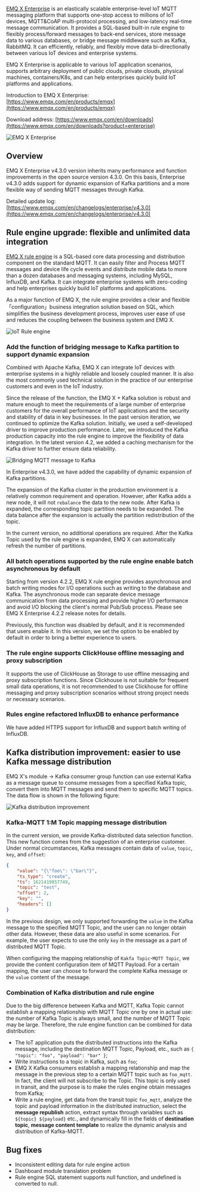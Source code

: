 [EMQ X Enterprise](https://www.emqx.com/en/products/emqx) is an elastically scalable enterprise-level IoT MQTT messaging platform that supports one-stop access to millions of IoT devices, MQTT&CoAP multi-protocol processing, and low-latency real-time message communication. It provides a SQL-based built-in rule engine to flexibly process/forward messages to back-end services, store message data to various databases, or bridge message middleware such as Kafka, RabbitMQ. It can efficiently, reliably, and flexibly move data bi-directionally between various IoT devices and enterprise systems.

EMQ X Enterprise is applicable to various IoT application scenarios, supports arbitrary deployment of public clouds, private clouds, physical machines, containers/K8s, and can help enterprises quickly build IoT platforms and applications.


Introduction to EMQ X Enterprise: [https://www.emqx.com/en/products/emqx](https://www.emqx.com/en/products/emqx)

Download address: [https://www.emqx.com/en/downloads](https://www.emqx.com/en/downloads?product=enterprise)


![EMQ X Enterprise](https://static.emqx.net/images/4b87d5ae6dc17bb84f6414e4d8fc504c.png)


## Overview

EMQ X Enterprise v4.3.0 version inherits many performance and function improvements in the open source version 4.3.0. On this basis, Enterprise v4.3.0 adds support for dynamic expansion of Kafka partitions and a more flexible way of sending MQTT messages through Kafka.

Detailed update log: [https://www.emqx.com/en/changelogs/enterprise/v4.3.0](https://www.emqx.com/en/changelogs/enterprise/v4.3.0)


## Rule engine upgrade: flexible and unlimited data integration

[EMQ X rule engine](https://docs.emqx.io/en/enterprise/v4.3/rule/rule-engine.html) is a SQL-based core data processing and distribution component on the standard MQTT. It can easily filter and Process MQTT messages and device life cycle events and distribute mobile data to more than a dozen databases and messaging systems, including MySQL, InfluxDB, and Kafka. It can integrate enterprise systems with zero-coding and help enterprises quickly build IoT platforms and applications.

As a major function of EMQ X, the rule engine provides a clear and flexible 「configuration」business integration solution based on SQL, which simplifies the business development process, improves user ease of use and reduces the coupling between the business system and EMQ X.

![IoT Rule engine](https://static.emqx.net/images/40b090be34291c0d202613e2598ff767.png)

### Add the function of bridging message to Kafka partition to support dynamic expansion

Combined with Apache Kafka, EMQ X can integrate IoT devices with enterprise systems in a highly reliable and loosely coupled manner. It is also the most commonly used technical solution in the practice of our enterprise customers and even in the IoT industry.

Since the release of the function, the EMQ X + Kafka solution is robust and mature enough to meet the requirements of a large number of enterprise customers for the overall performance of IoT applications and the security and stability of data in key businesses. In the past version iteration, we continued to optimize the Kafka solution. Initially, we used a self-developed driver to improve production performance. Later, we introduced the Kafka production capacity into the rule engine to improve the flexibility of data integration. In the latest version 4.2, we added a caching mechanism for the Kafka driver to further ensure data reliability.

![Bridging MQTT message to Kafka](https://static.emqx.net/images/12d0fb25e06f518e620cf718b094b85c.png)

In Enterprise v4.3.0, we have added the capability of dynamic expansion of Kafka partitions.

The expansion of the Kafka cluster in the production environment is a relatively common requirement and operation. However, after Kafka adds a new node, it will not `rebalance` the data to the new node. After Kafka is expanded, the corresponding topic partition needs to be expanded. The data balance after the expansion is actually the partition redistribution of the topic.

In the current version, no additional operations are required. After the Kafka Topic used by the rule engine is expanded, EMQ X can automatically refresh the number of partitions. 

### All batch operations supported by the rule engine enable batch asynchronous by default

Starting from version 4.2.2, EMQ X rule engine provides asynchronous and batch writing modes for I/O operations such as writing to the database and Kafka. The asynchronous mode can separate device message communication from data processing and provide higher I/O performance and avoid I/O blocking the client's normal Pub/Sub process. Please see EMQ X Enterprise 4.2.2 release notes for details.

Previously, this function was disabled by default, and it is recommended that users enable it. In this version, we set the option to be enabled by default in order to bring a better experience to users.

### The rule engine supports ClickHouse offline messaging and proxy subscription

It supports the use of ClickHouse as Storage to use offline messaging and proxy subscription functions. Since Clickhouse is not suitable for frequent small data operations, it is not recommended to use Clickhouse for offline messaging and proxy subscription scenarios without strong project needs or necessary scenarios.

### Rules engine refactored InfluxDB to enhance performance

We have added HTTPS support for InfluxDB and support batch writing of InfluxDB.


## Kafka distribution improvement: easier to use Kafka message distribution

EMQ X's module -> Kafka consumer group function can use external Kafka as a message queue to consume messages from a specified Kafka topic, convert them into MQTT messages and send them to specific MQTT topics. The data flow is shown in the following figure:

![Kafka distribution improvement](https://static.emqx.net/images/9fe7501172ea1e95ec7052c733c1c8ec.png)

### Kafka-MQTT 1:M Topic mapping message distribution

In the current version, we provide Kafka-distributed data selection function. This new function comes from the suggestion of an enterprise customer. Under normal circumstances, Kafka messages contain data of `value`, `topic`, `key`, and `offset`:

```json
{
    "value": "{\"foo\": \"bar\"}",
    "ts_type": "create",
    "ts": 1621419857749,
    "topic": "test",
    "offset": 2,
    "key": "",
    "headers": []
}
```

In the previous design, we only supported forwarding the `value` in the Kafka message to the specified MQTT Topic, and the user can no longer obtain other data. However, these data are also useful in some scenarios. For example, the user expects to use the only `key`  in the message as a part of distributed MQTT Topic.

When configuring the mapping relationship of `Kakfa Topic`-`MQTT Topic`, we provide the content configuration item of MQTT Payload. For a certain mapping, the user can choose to forward the complete Kafka message or the `value` content of the message.

### Combination of Kafka distribution and rule engine

Due to the big difference between Kafka and MQTT, Kafka Topic cannot establish a mapping relationship with MQTT Topic one by one in actual use: the number of Kafka Topic is always small, and the number of MQTT Topic may be large. Therefore, the rule engine function can be combined for data distribution:

- The IoT application puts the distributed instructions into the Kafka message, including the destination MQTT Topic, Payload, etc., such as `{ "topic": "foo", "payload": "bar" }`;
- Write instructions to a topic in Kafka, such as `foo`;
- EMQ X Kafka consumers establish a mapping relationship and map the message in the previous step to a certain MQTT topic such as `foo_mqtt`. In fact, the client will not subscribe to the Topic. This topic is only used in transit, and the purpose is to make the rules engine obtain messages from Kafka;
- Write a rule engine, get data from the transit topic `foo_mqtt`, analyze the topic and payload information in the distributed instruction, select the **message republish** action, extract syntax through variables such as `${topic} ${payload}` etc., and dynamically fill in the fields of **destination topic**, **message content template** to realize the dynamic analysis and distribution of Kafka-MQTT.



## Bug fixes

- Inconsistent editing data for rule engine action
- Dashboard module translation problem
- Rule engine SQL statement supports null function, and undefined is converted to null.
